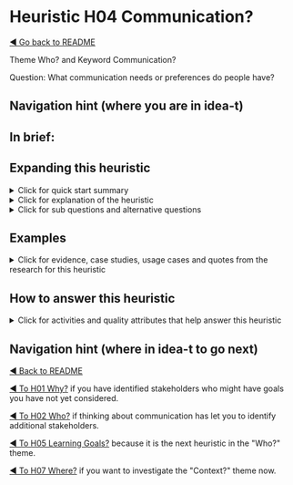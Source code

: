 
# Heuristic H04 Communication?

[◄ Go back to README](../README.md)

Theme Who? and Keyword Communication?

Question: What communication needs or preferences do people have?

## Navigation hint (where you are in idea-t)

## In brief:



## Expanding this heuristic
<details close>
  <summary>Click for quick start summary
  </summary> 

some words of summary

</details>

<details close>
  <summary>Click for explanation of the heuristic
  </summary> 

some words of explanation

</details>

<details close>
  
  <summary>Click for sub questions and alternative questions
  </summary> 

### Sub questions and alternative questions

### Role-based alternative questions



### Not? 
What communication styles or media are not wanted?
 

- maybe a list here

### Else?
What other communication styles or media might be useful?



</details>

## Examples

<details close>
  
  <summary>Click for evidence, case studies, usage cases and quotes from the research for this heuristic
  </summary> 
  
### Usage cases

### Case studies examples

### Quotes from research participants


</details>

## How to answer this heuristic

<details close>
  
  <summary>Click for activities and quality attributes that help answer this heuristic
  </summary> 
  
### Activities
### Quality Attributes


</details>

## Navigation hint (where in idea-t to go next)

[◄ Back to README](../README.md)

[◄ To H01 Why?](../Heuristics/H01-Why.md)  if you have identified stakeholders who might have goals you have not yet considered.

[◄ To H02 Who?](../Heuristics/H02-Who.md)  if thinking about communication has let you to identify additional stakeholders. 

[◄ To H05 Learning Goals?](../Heuristics/H05-LearningGoals.md)  because it is the next heuristic in the "Who?" theme.

[◄ To H07 Where?](../Heuristics/H07-Where.md) if you want to investigate the "Context?" theme now.

